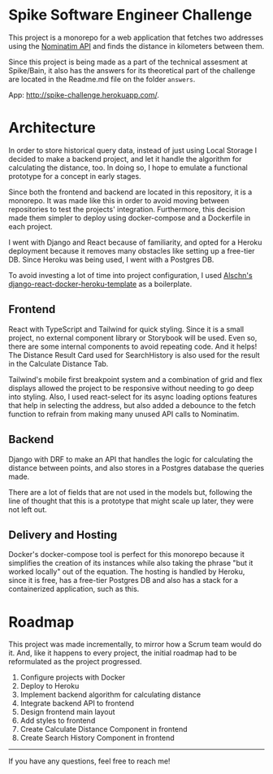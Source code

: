 # Spike Software Engineer Challenge

This project is a monorepo for a web application that fetches two addresses using the [Nominatim API](https://nominatim.org/release-docs/develop/api/Overview/) and finds the distance in kilometers between them.

Since this project is being made as a part of the technical assesment at Spike/Bain, it also has the answers for its theoretical part of the challenge are located in the Readme.md file on the folder `answers`.

App: http://spike-challenge.herokuapp.com/.

# Architecture

In order to store historical query data, instead of just using Local Storage I decided to make a backend project, and let it handle the algorithm for calculating the distance, too. In doing so, I hope to emulate a functional prototype for a concept in early stages.

Since both the frontend and backend are located in this repository, it is a monorepo. It was made like this in order to avoid moving between repositories to test the projects' integration. Furthermore, this decision made them simpler to deploy using docker-compose and a Dockerfile in each project.

I went with Django and React because of familiarity, and opted for a Heroku deployment because it removes many obstacles like setting up a free-tier DB. Since Heroku was being used, I went with a Postgres DB.

To avoid investing a lot of time into project configuration, I used [Alschn's django-react-docker-heroku-template](https://github.com/Alschn/django-react-docker-heroku-template) as a boilerplate.

## Frontend

React with TypeScript and Tailwind for quick styling. Since it is a small project, no external component library or Storybook will be used. Even so, there are some internal components to avoid repeating code. And it helps! The Distance Result Card used for SearchHistory is also used for the result in the Calculate Distance Tab.

Tailwind's mobile first breakpoint system and a combination of grid and flex displays allowed the project to be responsive without needing to go deep into styling. Also, I used react-select for its async loading options features that help in selecting the address, but also added a debounce to the fetch function to refrain from making many unused API calls to Nominatim.

## Backend

Django with DRF to make an API that handles the logic for calculating the distance between points, and also stores in a Postgres database the queries made.

There are a lot of fields that are not used in the models but, following the line of thought that this is a prototype that might scale up later, they were not left out.

## Delivery and Hosting

Docker's docker-compose tool is perfect for this monorepo because it simplifies the creation of its instances while also taking the phrase "but it worked locally" out of the equation. The hosting is handled by Heroku, since it is free, has a free-tier Postgres DB and also has a stack for a containerized application, such as this.

# Roadmap

This project was made incrementally, to mirror how a Scrum team would do it. And, like it happens to every project, the initial roadmap had to be reformulated as the project progressed.

1. Configure projects with Docker
2. Deploy to Heroku
3. Implement backend algorithm for calculating distance
4. Integrate backend API to frontend
5. Design frontend main layout
6. Add styles to frontend
7. Create Calculate Distance Component in frontend
8. Create Search History Component in frontend

---

If you have any questions, feel free to reach me!
